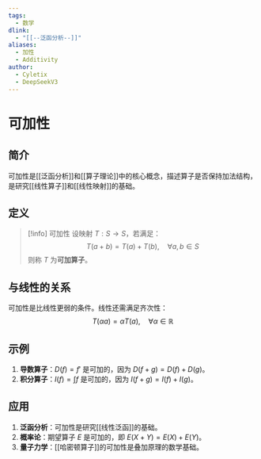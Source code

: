 ```yaml
---
tags:
  - 数学
dlink:
  - "[[--泛函分析--]]"
aliases:
  - 加性
  - Additivity
author:
  - Cyletix
  - DeepSeekV3
---
```

# 可加性

## 简介
可加性是[[泛函分析]]和[[算子理论]]中的核心概念，描述算子是否保持加法结构，是研究[[线性算子]]和[[线性映射]]的基础。

## 定义
>[!info] 可加性
>设映射 $T: S \to S$，若满足：
>$$ T(a+b) = T(a) + T(b),\quad \forall a,b \in S $$
>则称 $T$ 为**可加算子**。

## 与线性的关系
可加性是比线性更弱的条件。线性还需满足齐次性：
$$ T(\alpha a) = \alpha T(a),\quad \forall \alpha \in \mathbb{R} $$

## 示例
1. **导数算子**：$D(f) = f'$ 是可加的，因为 $D(f+g) = D(f) + D(g)$。
2. **积分算子**：$I(f) = \int f$ 是可加的，因为 $I(f+g) = I(f) + I(g)$。

## 应用
1. **泛函分析**：可加性是研究[[线性泛函]]的基础。
2. **概率论**：期望算子 $E$ 是可加的，即 $E(X+Y) = E(X) + E(Y)$。
3. **量子力学**：[[哈密顿算子]]的可加性是叠加原理的数学基础。
